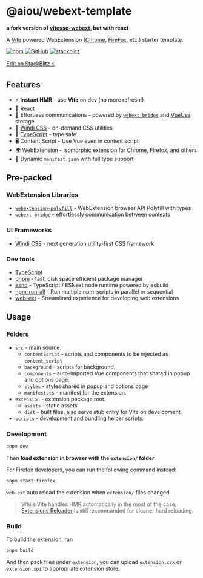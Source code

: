 # @aiou/webext-template
**a fork version of [vitesse-webext](https://github.com/antfu/vitesse-webext), but with react**

A [Vite](https://vitejs.dev/) powered WebExtension ([Chrome](https://developer.chrome.com/docs/extensions/reference/), [FireFox](https://addons.mozilla.org/en-US/developers/), etc.) starter template.

[![npm](https://img.shields.io/npm/v/@aiou/webext-template)](https://github.com/JiangWeixian/templates/tree/master/packages/webext-template) [![GitHub](https://img.shields.io/npm/l/@aiou/webext-template)](https://github.com/JiangWeixian/templates/tree/master/packages/webext-template) [![stackblitz](https://img.shields.io/badge/%E2%9A%A1%EF%B8%8Fstackblitz-online-blue)](https://stackblitz.com/github/JiangWeixian/templates/tree/master/packages/webext-template)

[Edit on StackBlitz ⚡️](https://stackblitz.com/github/JiangWeixian/templates/tree/master/packages/webext-template)

## Features

- ⚡️ **Instant HMR** - use **Vite** on dev (no more refresh!)
- 🥝 React
- 💬 Effortless communications - powered by [`webext-bridge`](https://github.com/antfu/webext-bridge) and [VueUse](https://github.com/antfu/vueuse) storage
- 🍃 [Windi CSS](https://windicss.org/) - on-demand CSS utilities
- 🦾 [TypeScript](https://www.typescriptlang.org/) - type safe
- 🖥 Content Script - Use Vue even in content script
- 🌍 WebExtension - isomorphic extension for Chrome, Firefox, and others
- 📃 Dynamic `manifest.json` with full type support

## Pre-packed

### WebExtension Libraries

- [`webextension-polyfill`](https://github.com/mozilla/webextension-polyfill) - WebExtension browser API Polyfill with types
- [`webext-bridge`](https://github.com/antfu/webext-bridge) - effortlessly communication between contexts

### UI Frameworks

- [Windi CSS](https://github.com/windicss/windicss) - next generation utility-first CSS framework

### Dev tools

- [TypeScript](https://www.typescriptlang.org/)
- [pnpm](https://pnpm.js.org/) - fast, disk space efficient package manager
- [esno](https://github.com/antfu/esno) - TypeScript / ESNext node runtime powered by esbuild
- [npm-run-all](https://github.com/mysticatea/npm-run-all) - Run multiple npm-scripts in parallel or sequential
- [web-ext](https://github.com/mozilla/web-ext) - Streamlined experience for developing web extensions

## Usage

### Folders

- `src` - main source.
  - `contentScript` - scripts and components to be injected as `content_script`
  - `background` - scripts for background.
  - `components` - auto-imported Vue components that shared in popup and options page.
  - `styles` - styles shared in popup and options page
  - `manifest.ts` - manifest for the extension.
- `extension` - extension package root.
  - `assets` - static assets.
  - `dist` - built files, also serve stub entry for Vite on development.
- `scripts` - development and bundling helper scripts.

### Development

```bash
pnpm dev
```

Then **load extension in browser with the `extension/` folder**.

For Firefox developers, you can run the following command instead:

```bash
pnpm start:firefox
```

`web-ext` auto reload the extension when `extension/` files changed.

> While Vite handles HMR automatically in the most of the case, [Extensions Reloader](https://chrome.google.com/webstore/detail/fimgfedafeadlieiabdeeaodndnlbhid) is still recommanded for cleaner hard reloading.

### Build

To build the extension, run

```bash
pnpm build
```

And then pack files under `extension`, you can upload `extension.crx` or `extension.xpi` to appropriate extension store.
